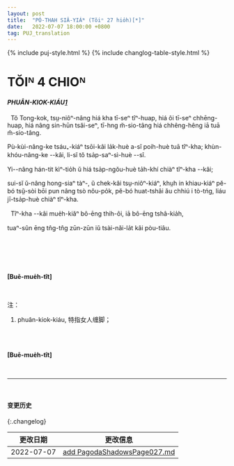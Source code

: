 ```yaml
---
layout: post
title:  "PÓ-THAH SIÂ-YIÁᴺ (Tŏiⁿ 27 hio̍h)[*]"
date:   2022-07-07 18:00:00 +0800
tag: PUJ_translation
---
```


{% include puj-style.html %}
{% include changlog-table-style.html %}


<!-- CHAPTER IV. -->
# TŎIᴺ 4 CHIOᴺ

<!-- FOOT-BINDING. -->
<h4><i>PHUÂN-KIOK-KIÁU<a href="#note_1" class="note">1</a></i></h4>
<!-- 注：phuân-kiok-kiáu 特指女人缠脚，而 phuân-kha-kiáu 特指旧时行军之人用布条缠束小腿处裤管，两者不可混用 -->

<!--THE process of binding, the style of shoe worn, and the social condition of the victim, vary considerably in different parts of the empire. -->
&nbsp;&nbsp;Tŏ Tong-kok, tsṳ-niôⁿ-nâng hiá kha tī-seⁿ tîⁿ-huap, hiá ôi tī-seⁿ chhēng-huap, hiá nâng sin-hūn tsăi-seⁿ, tī-hng m̆-sio-tâng hiá chhêng-hêng iā tuā m̆-sio-tâng.
<!-- The rich bind the feet of their daughters at six or eight years; the poor, at thirteen or fourteen. -->
Pù-kùi-nâng-ke tsáu₊-kiáⁿ tsōi-kâi la̍k-huè a-sĭ poih-huè tuā tîⁿ-kha; khùn-khóu-nâng-ke &#x002D;&#x002D;kâi, li-sĭ tŏ tsa̍p-saⁿ-sì-huè &#x002D;&#x002D;sî.
<!-- They are seldom bound later than at fifteen; -->
Yi&#x002D;&#x002D;nâng hán-tit kìⁿ-tio̍h ŭ hiá tsa̍p-ngŏu-huè ta̍h-khí chiàⁿ tîⁿ-kha &#x002D;&#x002D;kâi;
<!-- though a case is known in which poor parents, who had sold their daughter as a slave, became rich, reclaimed her, and bound her feet when she was twenty years old. -->
sui-sĭ ŭ-nâng hong-siaⁿ tàⁿ-, ŭ chek-kâi tsṳ-niôⁿ-kiáⁿ, khṳh in khiau-kiáⁿ pĕ-bó tsṳ̆-sòi bōi pun nâng tsò nôu-po̍k, pĕ-bó huat-tshâi ău chhiú i tò-tńg, liáu jī-tsa̍p-huè chiàⁿ tîⁿ-kha.

<!-- The appliances for binding include no iron nor wooden shoe. -->
&nbsp;&nbsp;Tîⁿ-kha &#x002D;&#x002D;kâi mue̍h-kiăⁿ bô-ēng thih-ôi, iā bô-ēng tshâ-kia̍h,
<!-- Only long strips of firm, flexible cloth are used. -->
tuaⁿ-sûn ēng tn̂g-tn̂g zūn-zūn iŭ tsài-năi-la̍t kâi pòu-tiâu.
<!-- We are often asked to admire the moulding power of soft influences; -->
<!-- perhaps we too seldom consider that they are as powerful for evil as for good. -->
<!-- I once saw a sturdy tree inwreathed and clasped to death by a fragile vine. -->

<!-- The bandages used in mis-shaping the feet are woven in small hand-looms, and are about two inches wide and ten feet long. -->
&nbsp;&nbsp;
<!-- One end of the bandage is laid on the inside of the instep; -->
<!-- thence it is carried over the four small toes, drawing them down upon the sole; -->
<!-- then it passes under the foot, over the instep, and around the heel, drawing the heel and toe nearer together, making a bulge on the instep, and a deep niche in the sole underneath; -->
<!-- thence it follows its former course until the bandage is all applied, and the
last end is sewn down firmly on the underlying cloth. -->
<!-- Once a month or oftener, the feet, with the bandages upon them, are put into a bucket of hot water and soaked. -->
<!-- Then the bandages are removed, the dead skin is rubbed off, the foot is kneaded more fully into the desired shape, pulverized alum is laid on, and clean bandages quickly applied. -->
<!-- If the bandages are long left off, the blood would again circulate in the feet, and
the rebinding would be very painful. -->
<!-- The pain is least when the feet are so firmly and so constantly bound as to be benumbed by the pressure of the bandages. -->
<br>

<br>

**[Buē-mue̍h-tît]**

<br>

注：
1. <span id="note_1">phuân-kiok-kiáu, 特指女人缠脚；<span>
<br>

<br>

**[Buē-mue̍h-tît]**

<br>

<!--

<br>

***[前页](PagodaShadowsPage005.html)***
***[后页](PagodaShadowsPage009.html)***

-->

---
<br>

#### 变更历史

{:.changelog}

| 更改日期 | 更改信息 |
| --- | --- |
| 2022-07-07 | <a href="https://github.com/DonAnthonyLee/DonAnthonyLee.github.io/commit/5fa37ab74cb1c515729ea1ef15c083ca845b3ecf" target="_blank">add PagodaShadowsPage027.md</a> |
